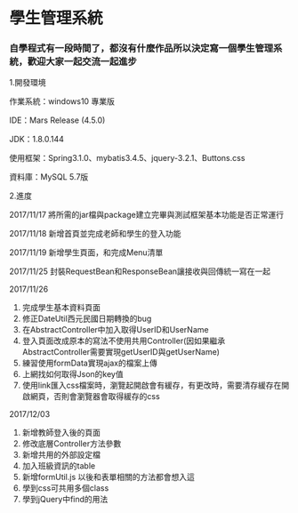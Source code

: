 # 學生管理系統
<h3>自學程式有一段時間了，都沒有什麼作品所以決定寫一個學生管理系統，歡迎大家一起交流一起進步</h3>
<p>1.開發環境</p>
  <p>作業系統：windows10 專業版</p>
  <p>IDE：Mars Release (4.5.0)</p>
  <p>JDK：1.8.0.144</p>
  <p>使用框架：Spring3.1.0、mybatis3.4.5、jquery-3.2.1、Buttons.css</p>
  <p>資料庫：MySQL 5.7版</p>
<p>2.進度</p>
  <p>2017/11/17 將所需的jar檔與package建立完畢與測試框架基本功能是否正常運行</p>
  <p>2017/11/18 新增首頁並完成老師和學生的登入功能</p>
  <p>2017/11/19 新增學生頁面，和完成Menu清單</p>
  <p>2017/11/25 封裝RequestBean和ResponseBean讓接收與回傳統一寫在一起</p>
  <p>2017/11/26<br>
  		<ol>
  			<li>完成學生基本資料頁面</li>
  			<li>修正DateUtil西元民國日期轉換的bug</li>
  			<li>在AbstractController中加入取得UserID和UserName</li>
  			<li>登入頁面改成原本的寫法不使用共用Controller(因如果繼承AbstractController需要實現getUserID與getUserName)</li>
  			<li>練習使用formData實現ajax的檔案上傳</li>
  			<li>上網找如何取得Json的key值</li>
  			<li>使用link匯入css檔案時，瀏覽起開啟會有緩存，有更改時，需要清存緩存在開啟網頁，否則會瀏覽器會取得緩存的css</li>
  		</ol> 		
  </p>
  <p>2017/12/03<br>
  		<ol>
  			<li>新增教師登入後的頁面</li>
  			<li>修改底層Controller方法參數</li>
  			<li>新增共用的外部設定檔</li>
  			<li>加入班級資訊的table</li>
  			<li>新增formUtil.js 以後和表單相關的方法都會想入這</li>
  			<li>學到css可共用多個class</li>
  			<li>學到jQuery中find的用法</li>
  		</ol>
  </p>